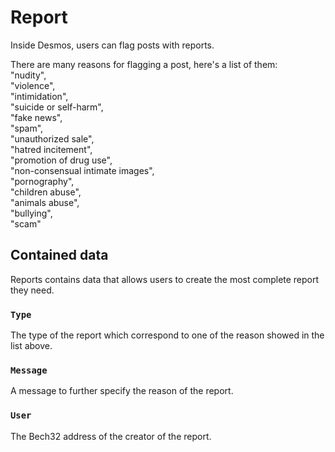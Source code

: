 # Report
Inside Desmos, users can flag posts with reports.

There are many reasons for flagging a post, here's a list of them:  
"nudity",  
"violence",  
"intimidation",  
"suicide or self-harm",  
"fake news",  
"spam",  
"unauthorized sale",  
"hatred incitement",  
"promotion of drug use",  
"non-consensual intimate images",  
"pornography",  
"children abuse",  
"animals abuse",  
"bullying",  
"scam"  

## Contained data
Reports contains data that allows users to create the most complete report they need.

### `Type`
The type of the report which correspond to one of the reason showed in the list above.

### `Message`
A message to further specify the reason of the report.

### `User`
The Bech32 address of the creator of the report.